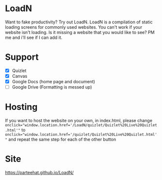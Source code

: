 # LoadN
Want to fake productivity? Try out LoadN. LoadN is a compilation of static loading screens for commonly used websites. You can't work if your website isn't loading. Is it missing a website that you would like to see? PM me and i'll see if I can add it.

# Support
* [X] Quizlet
* [X] Canvas
* [X] Google Docs (home page and document)
* [ ] Google Drive (Formatting is messed up)

# Hosting
If you want to host the website on your own, in index.html, please change
```onclick="window.location.href='/LoadN/quizlet/Quizlet%20Live%20Quizlet.html'"```
to
```onclick="window.location.href='/quizlet/Quizlet%20Live%20Quizlet.html'"```
and repeat the same step for each of the other button


# Site
https://parteehat.github.io/LoadN/
